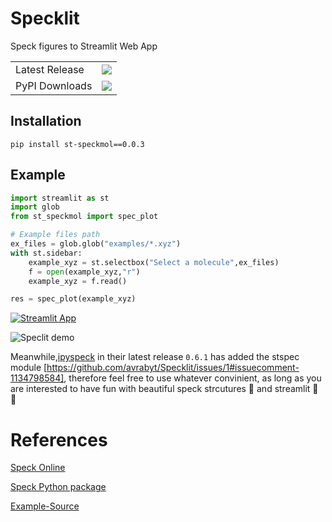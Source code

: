 # Specklit
Speck figures to Streamlit Web App

<table>
    <tr>
        <td>Latest Release</td>
        <td>
            <a href="https://pypi.org/project/st-speckmol/"/>
            <img src="https://static.pepy.tech/badge/st-speckmol"/>
        </td>
    </tr>
    <tr>
        <td>PyPI Downloads</td>
        <td>
            <a href="https://pepy.tech/project/st-speckmol"/>
            <img src="https://static.pepy.tech/badge/st-speckmol/month"/>
        </td>
    </tr>
</table>

## Installation 
```console
pip install st-speckmol==0.0.3
```

## Example

``` python
import streamlit as st
import glob
from st_speckmol import spec_plot

# Example files path
ex_files = glob.glob("examples/*.xyz")
with st.sidebar:
    example_xyz = st.selectbox("Select a molecule",ex_files)
    f = open(example_xyz,"r")
    example_xyz = f.read()

res = spec_plot(example_xyz)

```
[![Streamlit App](https://static.streamlit.io/badges/streamlit_badge_black_white.svg)](https://share.streamlit.io/avrabyt/specklit/main/app.py)

![Speclit demo](https://github.com/avrabyt/Specklit/blob/main/SpeckLit_demo.gif)

Meanwhile,[ipyspeck](https://pypi.org/project/ipyspeck/) in their latest release ` 0.6.1 ` has added the stspec module [https://github.com/avrabyt/Specklit/issues/1#issuecomment-1134798584], therefore feel free to use whatever convinient, as long as you are interested to have fun with beautiful speck strcutures 🧬 and streamlit 🎈 🎉

# References

[Speck Online](http://wwwtyro.github.io/speck/)

[Speck Python package](https://pypi.org/project/ipyspeck/)

[Example-Source](https://github.com/wwwtyro/speck/tree/gh-pages/static/samples)

